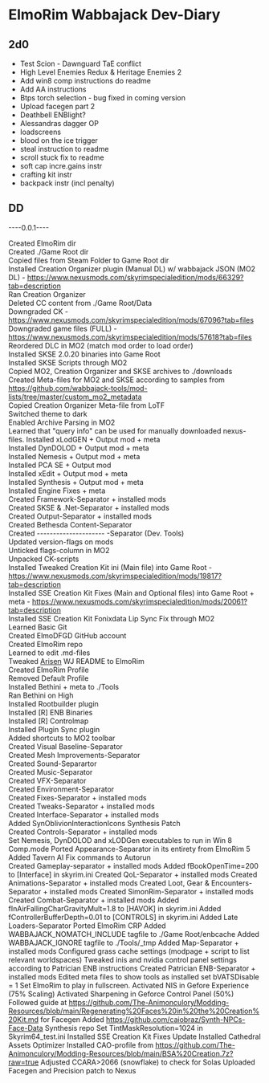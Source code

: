 # **ElmoRim Wabbajack Dev-Diary**
## 2d0

* Test Scion - Dawnguard TaE conflict
* High Level Enemies Redux & Heritage Enemies 2
* Add win8 comp instructions do readme
* Add AA instructions
* Btps torch selection - bug fixed in coming version
* Upload facegen part 2
* Deathbell ENBlight?
* Alessandras dagger OP
* loadscreens
* blood on the ice trigger
* steal instruction to readme
* scroll stuck fix to readme
* soft cap incre.gains instr
* crafting kit instr
* backpack instr (incl penalty)
## DD

----0.0.1----

Created ElmoRim dir  
Created ./Game Root dir  
Copied files from Steam Folder to Game Root dir  
Installed Creation Organizer plugin (Manual DL) w/ wabbajack JSON (MO2 DL) - https://www.nexusmods.com/skyrimspecialedition/mods/66329?tab=description  
Ran Creation Organizer  
Deleted CC content from ./Game Root/Data  
Downgraded CK - https://www.nexusmods.com/skyrimspecialedition/mods/67096?tab=files  
Downgraded game files (FULL) - https://www.nexusmods.com/skyrimspecialedition/mods/57618?tab=files  
Reordered DLC in MO2 (match mod order to load order)  
Installed SKSE 2.0.20 binaries into Game Root  
Installed SKSE Scripts through MO2  
Copied MO2, Creation Organizer and SKSE archives to ./downloads  
Created Meta-files for MO2 and SKSE according to samples from https://github.com/wabbajack-tools/mod-lists/tree/master/custom_mo2_metadata  
Copied Creation Organizer Meta-file from LoTF  
Switched theme to dark  
Enabled Archive Parsing in MO2  
Learned that "query info" can be used for manually downloaded nexus-files. 
Installed xLodGEN + Output mod + meta  
Installed DynDOLOD + Output mod + meta  
Installed Nemesis + Output mod + meta  
Installed PCA SE + Output mod  
Installed xEdit + Output mod + meta  
Installed Synthesis + Output mod + meta  
Installed Engine Fixes + meta  
Created Framework-Separator + installed mods  
Created SKSE & .Net-Separator + installed mods  
Created Output-Separator + installed mods  
Created Bethesda Content-Separator  
Created --------------------- -Separator (Dev. Tools)  
Updated version-flags on mods  
Unticked flags-column in MO2  
Unpacked CK-scripts  
Installed Tweaked Creation Kit ini (Main file) into Game Root - https://www.nexusmods.com/skyrimspecialedition/mods/19817?tab=description  
Installed SSE Creation Kit Fixes (Main and Optional files) into Game Root + meta - https://www.nexusmods.com/skyrimspecialedition/mods/20061?tab=description  
Installed SSE Creation Kit Fonixdata Lip Sync Fix through MO2  
Learned Basic Git  
Created ElmoDFGD GitHub account  
Created ElmoRim repo  
Learned to edit .md-files  
Tweaked [Arisen](https://github.com/aljoxo/Arisen) WJ README to ElmoRim  
Created ElmoRim Profile  
Removed Default Profile  
Installed Bethini + meta to ./Tools  
Ran Bethini on High  
Installed Rootbuilder plugin  
Installed [R] ENB Binaries  
Installed [R] Controlmap  
Installed Plugin Sync plugin  
Added shortcuts to MO2 toolbar  
Created Visual Baseline-Separator  
Created Mesh Improvements-Separator  
Created Sound-Separartor  
Created Music-Separator    
Created VFX-Separator  
Created Environment-Separator  
Created Fixes-Separator + installed mods  
Created Tweaks-Separator + installed mods  
Created Interface-Separator + installed mods  
Added SynOblivionInteractionIcons Synthesis Patch  
Created Controls-Separator + installed mods  
Set Nemesis, DynDOLOD and xLODGen executables to run in Win 8 Comp.mode
Ported Appearance-Separator in its entirety from ElmoRim 5  
Added Tavern AI Fix commands to Autorun  
Created Gameplay-separator + installed mods
Added fBookOpenTime=200 to [Interface] in skyrim.ini
Created QoL-Separator + installed mods
Created Animations-Separator + installed mods
Created Loot, Gear & Encounters-Separator + installed mods
Created SimonRim-Separator + installed mods
Created Combat-Separator + installed mods
Added fInAirFallingCharGravityMult=1.8 to [HAVOK] in skyrim.ini
Added fControllerBufferDepth=0.01 to [CONTROLS] in skyrim.ini
Added Late Loaders-Separator
Ported ElmoRim CRP
Added WABBAJACK_NOMATCH_INCLUDE tagfile to ./Game Root/enbcache
Added WABBAJACK_IGNORE tagfile to ./Tools/_tmp
Added Map-Separator + installed mods
Configured grass cache settings (modpage + script to list relevant worldspaces)
Tweaked inis and nvidia control panel settings according to Patrician ENB instructions
Created Patrician ENB-Separator + installed mods
Edited meta files to show tools as installed
set bVATSDisable = 1
Set ElmoRim to play in fullscreen.
Activated NIS in Gefore Experience (75% Scaling)
Activated Sharpening in Geforce Control Panel (50%)
Followed guide at https://github.com/The-Animonculory/Modding-Resources/blob/main/Regenerating%20Faces%20in%20the%20Creation%20Kit.md for Facegen
Added https://github.com/caiobraz/Synth-NPCs-Face-Data Synthesis repo
Set TintMaskResolution=1024 in Skyrim64_test.ini
Installed SSE Creation Kit Fixes Update
Installed Cathedral Assets Optimizer
Installed CAO-profile from https://github.com/The-Animonculory/Modding-Resources/blob/main/BSA%20Creation.7z?raw=true
Adjusted CCARA>2066 (snowflake) to check for Solas
Uploaded Facegen and Precision patch to Nexus
